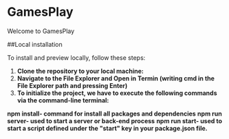 # GamesPlay

Welcome to GamesPlay

##Local installation

To install and preview locally, follow these steps:

1. **Clone the repository to your local machine:**
2. **Navigate to the File Explorer and Open in Termin (writing cmd in the File Explorer path and pressing Enter)**
3. **To initialize the project, we have to execute the following commands via the command-line terminal:**

**npm install- command for install all packages and dependencies**
**npm run server- used to start a server or back-end process**
**npm run start- used to start a script defined under the "start" key in your package.json file.**


 
